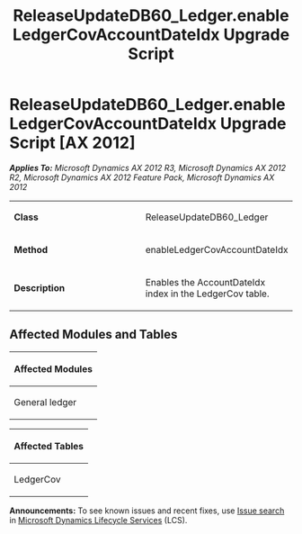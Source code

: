 ﻿---
title: ReleaseUpdateDB60_Ledger.enableLedgerCovAccountDateIdx Upgrade Script
TOCTitle: ReleaseUpdateDB60_Ledger.enableLedgerCovAccountDateIdx Upgrade Script
ms:assetid: 2e0cf69a-15dc-d6c6-e835-c0856761c069
ms:mtpsurl: https://msdn.microsoft.com/en-us/library/JJ736013(v=AX.60)
ms:contentKeyID: 49707428
ms.date: 05/18/2015
mtps_version: v=AX.60
---

# ReleaseUpdateDB60\_Ledger.enableLedgerCovAccountDateIdx Upgrade Script [AX 2012]


_**Applies To:** Microsoft Dynamics AX 2012 R3, Microsoft Dynamics AX 2012 R2, Microsoft Dynamics AX 2012 Feature Pack, Microsoft Dynamics AX 2012_

<table>
<colgroup>
<col style="width: 50%" />
<col style="width: 50%" />
</colgroup>
<tbody>
<tr class="odd">
<td><p><strong>Class</strong></p></td>
<td><p>ReleaseUpdateDB60_Ledger</p></td>
</tr>
<tr class="even">
<td><p><strong>Method</strong></p></td>
<td><p>enableLedgerCovAccountDateIdx</p></td>
</tr>
<tr class="odd">
<td><p><strong>Description</strong></p></td>
<td><p>Enables the AccountDateIdx index in the LedgerCov table.</p></td>
</tr>
</tbody>
</table>


## Affected Modules and Tables

<table>
<colgroup>
<col style="width: 100%" />
</colgroup>
<thead>
<tr class="header">
<th><p>Affected Modules</p></th>
</tr>
</thead>
<tbody>
<tr class="odd">
<td><p>General ledger</p></td>
</tr>
</tbody>
</table>


<table>
<colgroup>
<col style="width: 100%" />
</colgroup>
<thead>
<tr class="header">
<th><p>Affected Tables</p></th>
</tr>
</thead>
<tbody>
<tr class="odd">
<td><p>LedgerCov</p></td>
</tr>
</tbody>
</table>

  
**Announcements:** To see known issues and recent fixes, use [Issue search](http://go.microsoft.com/fwlink/?linkid=389258) in [Microsoft Dynamics Lifecycle Services](http://go.microsoft.com/fwlink/?linkid=306505) (LCS).

